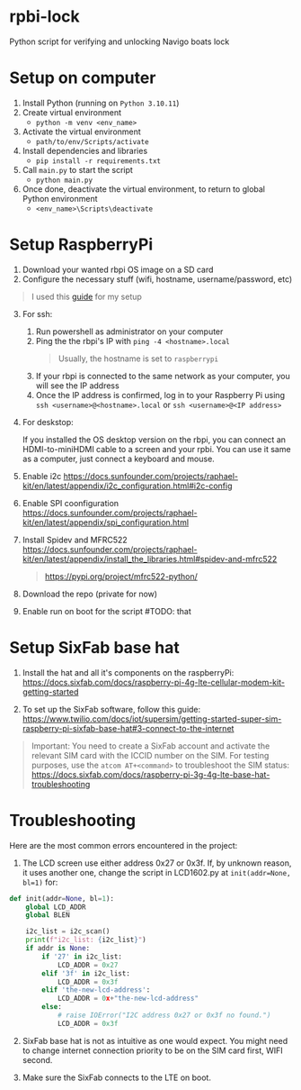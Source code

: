 # rpbi-lock

Python script for verifying and unlocking Navigo boats lock

# Setup on computer

1. Install Python (running on `Python 3.10.11`)
2. Create virtual environment
    * `python -m venv <env_name>`
3. Activate the virtual environment
    * `path/to/env/Scripts/activate`
4. Install dependencies and libraries
    * `pip install -r requirements.txt`
5. Call `main.py` to start the script
    * `python main.py`
6. Once done, deactivate the virtual environment, to return to global Python environment
    * `<env_name>\Scripts\deactivate`

# Setup RaspberryPi

1. Download your wanted rbpi OS image on a SD card
2. Configure the necessary stuff (wifi, hostname, username/password, etc)
> I used this [guide](https://docs.sunfounder.com/projects/raphael-kit/en/latest/install_setup_os/installing_the_os.html) for my setup
3. For ssh:
    1. Run powershell as administrator on your computer
    2. Ping the the rbpi's IP with `ping -4 <hostname>.local`
    	> Usually, the hostname is set to `raspberrypi`
    3. If your rbpi is connected to the same network as your computer, you will see the IP address
    4. Once the IP address is confirmed, log in to your Raspberry Pi using `ssh <username>@<hostname>.local` or `ssh <username>@<IP address>`

4. For deskstop: 
    
    If you installed the OS desktop version on the rbpi, you can connect an HDMI-to-miniHDMI cable to a screen and your rpbi. You can use it same as a computer, just connect a keyboard and mouse.

5. Enable i2c https://docs.sunfounder.com/projects/raphael-kit/en/latest/appendix/i2c_configuration.html#i2c-config


6. Enable SPI coonfiguration https://docs.sunfounder.com/projects/raphael-kit/en/latest/appendix/spi_configuration.html

7. Install Spidev and MFRC522 https://docs.sunfounder.com/projects/raphael-kit/en/latest/appendix/install_the_libraries.html#spidev-and-mfrc522
	> https://pypi.org/project/mfrc522-python/

6. Download the repo (private for now)

7. Enable run on boot for the script #TODO: that


# Setup SixFab base hat

1. Install the hat and all it's components on the raspberryPi: https://docs.sixfab.com/docs/raspberry-pi-4g-lte-cellular-modem-kit-getting-started

2. To set up the SixFab software, follow this guide: https://www.twilio.com/docs/iot/supersim/getting-started-super-sim-raspberry-pi-sixfab-base-hat#3-connect-to-the-internet

> Important:
> You need to create a SixFab account and activate the relevant SIM card with the ICCID number on the SIM.
> For testing purposes, use the `atcom AT+<command>` to troubleshoot the SIM status: https://docs.sixfab.com/docs/raspberry-pi-3g-4g-lte-base-hat-troubleshooting



# Troubleshooting
Here are the most common errors encountered in the project:

1. The LCD screen use either address 0x27 or 0x3f. If, by unknown reason, it uses another one, change the script in LCD1602.py at `init(addr=None, bl=1)` for:

```python
def init(addr=None, bl=1):
	global LCD_ADDR
	global BLEN

	i2c_list = i2c_scan()
	print(f"i2c_list: {i2c_list}")
	if addr is None:
		if '27' in i2c_list: 
			LCD_ADDR = 0x27
		elif '3f' in i2c_list:
			LCD_ADDR = 0x3f
        elif 'the-new-lcd-address':
            LCD_ADDR = 0x+"the-new-lcd-address"
		else:
			# raise IOError("I2C address 0x27 or 0x3f no found.")
			LCD_ADDR = 0x3f
```

2. SixFab base hat is not as intuitive as one would expect. You might need to change internet connection priority to be on the SIM card first, WIFI second.

3. Make sure the SixFab connects to the LTE on boot.